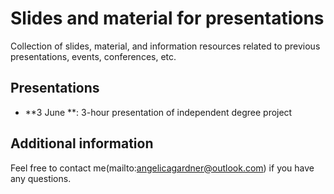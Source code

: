 # Slides and material for presentations
Collection of slides, material, and information resources related to previous presentations, events, conferences, etc.

## Presentations
* **3 June **: 3-hour presentation of independent degree project

## Additional information
Feel free to contact me(mailto:angelicagardner@outlook.com) if you have any questions.
